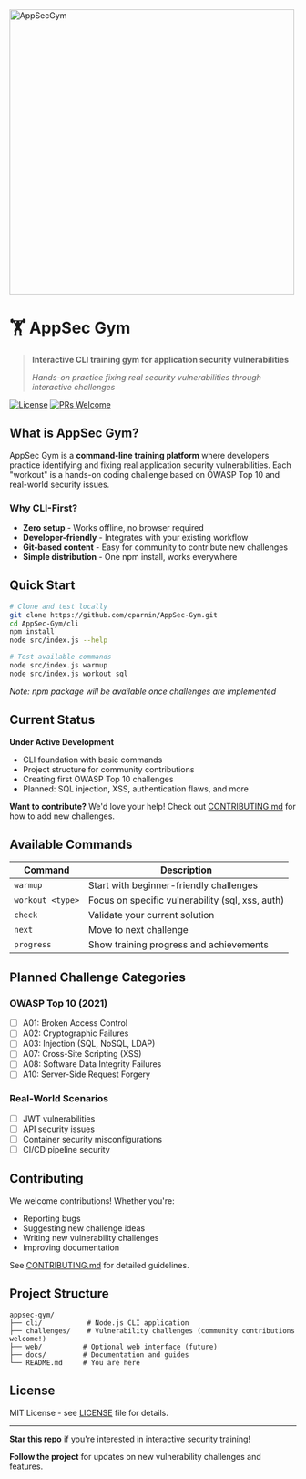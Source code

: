 
<img width="500" height="500" alt="AppSecGym" src="https://github.com/user-attachments/assets/e62adbd4-7656-48c3-b40d-236a72010afc" />

# 🏋️ AppSec Gym

> **Interactive CLI training gym for application security vulnerabilities**
> 
> *Hands-on practice fixing real security vulnerabilities through interactive challenges*

[![License](https://img.shields.io/badge/license-MIT-blue.svg)](LICENSE)
[![PRs Welcome](https://img.shields.io/badge/PRs-welcome-brightgreen.svg)](CONTRIBUTING.md)

## What is AppSec Gym?

AppSec Gym is a **command-line training platform** where developers practice identifying and fixing real application security vulnerabilities. Each "workout" is a hands-on coding challenge based on OWASP Top 10 and real-world security issues.

### Why CLI-First?
- **Zero setup** - Works offline, no browser required  
- **Developer-friendly** - Integrates with your existing workflow
- **Git-based content** - Easy for community to contribute new challenges
- **Simple distribution** - One npm install, works everywhere

## Quick Start

```bash
# Clone and test locally
git clone https://github.com/cparnin/AppSec-Gym.git
cd AppSec-Gym/cli
npm install
node src/index.js --help

# Test available commands
node src/index.js warmup
node src/index.js workout sql
```

*Note: npm package will be available once challenges are implemented*

## Current Status

**Under Active Development**

- CLI foundation with basic commands
- Project structure for community contributions  
- Creating first OWASP Top 10 challenges
- Planned: SQL injection, XSS, authentication flaws, and more

**Want to contribute?** We'd love your help! Check out [CONTRIBUTING.md](CONTRIBUTING.md) for how to add new challenges.

## Available Commands

| Command | Description |
|---------|-------------|
| `warmup` | Start with beginner-friendly challenges |
| `workout <type>` | Focus on specific vulnerability (sql, xss, auth) |
| `check` | Validate your current solution |
| `next` | Move to next challenge |
| `progress` | Show training progress and achievements |

## Planned Challenge Categories

### OWASP Top 10 (2021)
- [ ] A01: Broken Access Control
- [ ] A02: Cryptographic Failures  
- [ ] A03: Injection (SQL, NoSQL, LDAP)
- [ ] A07: Cross-Site Scripting (XSS)
- [ ] A08: Software Data Integrity Failures
- [ ] A10: Server-Side Request Forgery

### Real-World Scenarios
- [ ] JWT vulnerabilities
- [ ] API security issues
- [ ] Container security misconfigurations
- [ ] CI/CD pipeline security

## Contributing

We welcome contributions! Whether you're:
- Reporting bugs
- Suggesting new challenge ideas  
- Writing new vulnerability challenges
- Improving documentation

See [CONTRIBUTING.md](CONTRIBUTING.md) for detailed guidelines.

## Project Structure

```
appsec-gym/
├── cli/           # Node.js CLI application
├── challenges/    # Vulnerability challenges (community contributions welcome!)
├── web/          # Optional web interface (future)
├── docs/         # Documentation and guides
└── README.md     # You are here
```

## License

MIT License - see [LICENSE](LICENSE) file for details.

---

**Star this repo** if you're interested in interactive security training!

**Follow the project** for updates on new vulnerability challenges and features.
